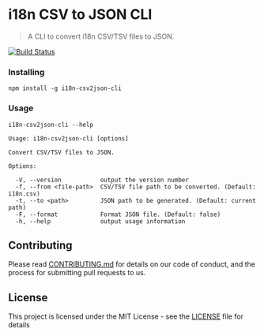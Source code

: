 # i18n CSV to JSON CLI

> A CLI to convert i18n CSV/TSV files to JSON.

[![Build Status](https://travis-ci.org/LucasBassetti/i18n-csv2json-cli.svg?branch=master)](https://travis-ci.org/LucasBassetti/i18n-csv2json-cli)

### Installing

`npm install -g i18n-csv2json-cli`

### Usage

```
i18n-csv2json-cli --help

Usage: i18n-csv2json-cli [options]

Convert CSV/TSV files to JSON.

Options:

  -V, --version           output the version number
  -f, --from <file-path>  CSV/TSV file path to be converted. (Default: i18n.csv)
  -t, --to <path>         JSON path to be generated. (Default: current path)
  -F, --format            Format JSON file. (Default: false)
  -h, --help              output usage information
```

## Contributing

Please read [CONTRIBUTING.md](CONTRIBUTING.md) for details on our code of conduct, and the process for submitting pull requests to us.

## License

This project is licensed under the MIT License - see the [LICENSE](LICENSE) file for details
